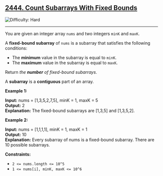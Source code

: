## [2444\. Count Subarrays With Fixed Bounds](https://leetcode.com/problems/count-subarrays-with-fixed-bounds)

![Difficulty: Hard](https://img.shields.io/badge/Difficulty-Hard-red)

---

You are given an integer array `nums` and two integers `minK` and `maxK`.

A **fixed-bound subarray** of `nums` is a subarray that satisfies the following conditions:

- The **minimum** value in the subarray is equal to `minK`.
- The **maximum** value in the subarray is equal to `maxK`.

Return _the **number** of fixed-bound subarrays_.

A **subarray** is a **contiguous** part of an array.

**Example 1:**

**Input:** nums = \[1,3,5,2,7,5\], minK = 1, maxK = 5  
**Output:** 2  
**Explanation:** The fixed-bound subarrays are \[1,3,5\] and \[1,3,5,2\].

**Example 2:**

**Input:** nums = \[1,1,1,1\], minK = 1, maxK = 1  
**Output:** 10  
**Explanation:** Every subarray of nums is a fixed-bound subarray. There are 10 possible subarrays.

**Constraints:**

- `2 <= nums.length <= 10^5`
- `1 <= nums[i], minK, maxK <= 10^6`
